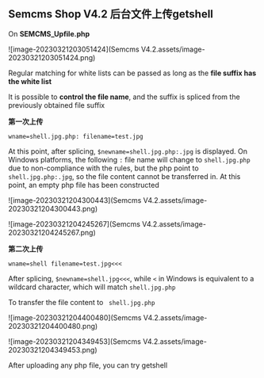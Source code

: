 ## Semcms Shop V4.2 后台文件上传getshell

On **SEMCMS_Upfile.php**

![image-20230321203051424](Semcms V4.2.assets/image-20230321203051424.png)

Regular matching for white lists can be passed as long as the **file suffix has the white list**



It is possible to **control the file name**, and the suffix is spliced from the previously obtained file suffix

**第一次上传**

`wname=shell.jpg.php: filename=test.jpg` 

At this point, after splicing, `$newname=shell.jpg.php:.jpg` is displayed. On Windows platforms, the following `:` file name will change to `shell.jpg.php` due to non-compliance with the rules, but the php point to `shell.jpg.php:.jpg`, so the file content cannot be transferred in. At this point, an empty php file has been constructed

![image-20230321204300443](Semcms V4.2.assets/image-20230321204300443.png)

![image-20230321204245267](Semcms V4.2.assets/image-20230321204245267.png)

**第二次上传**

`wname=shell filename=test.jpg<<<`

After splicing, `$newname=shell.jpg<<<`, while `<` in Windows is equivalent to a wildcard character, which will match `shell.jpg.php`

To transfer the file content to ` shell.jpg.php`

![image-20230321204400480](Semcms V4.2.assets/image-20230321204400480.png)

![image-20230321204349453](Semcms V4.2.assets/image-20230321204349453.png)

After uploading any php file, you can try getshell